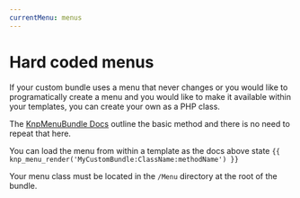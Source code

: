 ```yaml
---
currentMenu: menus
---
```

# Hard coded menus

If your custom bundle uses a menu that never changes or you would like to programatically create
a menu and you would like to make it available within your templates, you can create
your own as a PHP class.

The [KnpMenuBundle Docs](https://symfony.com/doc/master/bundles/KnpMenuBundle/index.html#method-a-the-easy-way-yay)
outline the basic method and there is no need to repeat that here.

You can load the menu from within a template as the docs above state `{{ knp_menu_render('MyCustomBundle:ClassName:methodName') }}`

Your menu class must be located in the `/Menu` directory at the root of the bundle.
